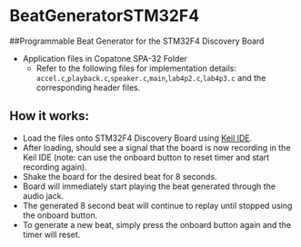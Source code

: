 # BeatGeneratorSTM32F4

##Programmable Beat Generator for the STM32F4 Discovery Board
- Application files in Copatone SPA-32 Folder
  - Refer to the following files for implementation details: `accel.c`,`playback.c`,`speaker.c`,`main`,`lab4p2.c`,`lab4p3.c` and the corresponding header files.   
  
## How it works:
- Load the files onto STM32F4 Discovery Board using [Keil IDE](https://www.keil.com/demo/eval/arm.htm).
- After loading, should see a signal that the board is now recording in the Keil IDE (note: can use the onboard button to reset timer and start recording again).
- Shake the board for the desired beat for 8 seconds.
- Board will immediately start playing the beat generated through the audio jack.
- The generated 8 second beat will continue to replay until stopped using the onboard button. 
- To generate a new beat, simply press the onboard button again and the timer will reset. 

